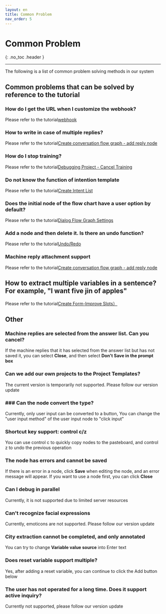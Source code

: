 ```yaml
---
layout: en
title: Common Problem
nav_order: 5
---
```


# Common Problem

{: .no_toc .header }

---

The following is a list of common problem solving methods in our system

## Common problems that can be solved by reference to the tutorial

### How do I get the URL when I customize the webhook?

Please refer to the tutorial[webhook](/docs/en/tutorial/webhook/01-webhook/)

### How to write in case of multiple replies?

Please refer to the tutorial[Create conversation flow graph - add reply node](/docs/en/tutorial/flow/01-create-flow/#添加回复节点)

### How do I stop training?

Please refer to the tutorial[Debugging Project - Cancel Training](/docs/en/tutorial/flow/03-train-project/#取消训练)

### Do not know the function of intention template

Please refer to the tutorial[Create Intent List](/docs/en/tutorial/node-template/user-global/)

### Does the initial node of the flow chart have a user option by default?

Please refer to the tutorial[Dialog Flow Graph Settings](/docs/en/tutorial/setting/#对话流图设置)

### Add a node and then delete it. Is there an undo function?

Please refer to the tutorial[Undo/Redo](/docs/en/tutorial/setting/#对话流图设置)

### Machine reply attachment support

Please refer to the tutorial[Create conversation flow graph - add reply node](/docs/en/tutorial/flow/01-create-flow/#回复节点添加附件)

## How to extract multiple variables in a sentence? For example, "I want five jin of apples"

Please refer to the tutorial[Create Form-Improve Slots）](/docs/en/tutorial/flow/01-create-flow/#完善信息列表（Slots）)

## Other

### Machine replies are selected from the answer list. Can you cancel?

If the machine replies that it has selected from the answer list but has not saved it, you can select **Close**, and then select **Don't Save in the prompt box**

### Can we add our own projects to the Project Templates?

The current version is temporarily not supported. Please follow our version update

### ### Can the node convert the type?

Currently, only user input can be converted to a button,
You can change the "user input method" of the user input node to "click input"

### Shortcut key support: control c/z

You can use control c to quickly copy nodes to the pasteboard, and control z to undo the previous operation

### The node has errors and cannot be saved

If there is an error in a node, click **Save** when editing the node, and an error message will appear. If you want to use a node first, you can click **Close**

### Can I debug in parallel

Currently, it is not supported due to limited server resources

### Can't recognize facial expressions

Currently, emoticons are not supported. Please follow our version update

### City extraction cannot be completed, and only annotated

You can try to change **Variable value source** into Enter text

### Does reset variable support multiple?

Yes, after adding a reset variable, you can continue to click the Add button below

### The user has not operated for a long time. Does it support active inquiry?

Currently not supported, please follow our version update
